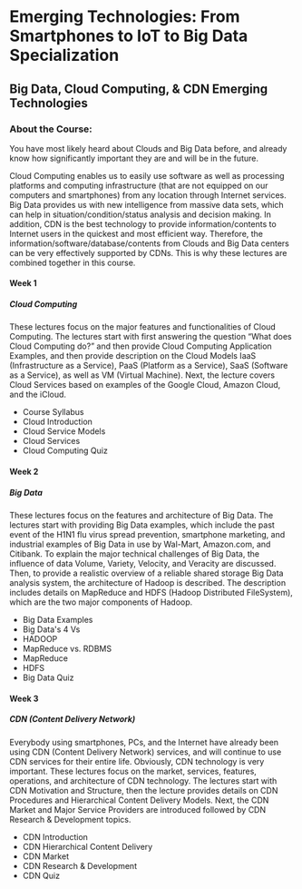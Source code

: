 # Emerging Technologies: From Smartphones to IoT to Big Data Specialization
## Big Data, Cloud Computing, & CDN Emerging Technologies
### About the Course:
You have most likely heard about Clouds and Big Data before, and already know how significantly important they are and will be in the future.

Cloud Computing enables us to easily use software as well as processing platforms and computing infrastructure (that are not equipped on our computers and smartphones) from any location through Internet services. Big Data provides us with new intelligence from massive data sets, which can help in situation/condition/status analysis and decision making. In addition, CDN is the best technology to provide information/contents to Internet users in the quickest and most efficient way. Therefore, the information/software/database/contents from Clouds and Big Data centers can be very effectively supported by CDNs. This is why these lectures are combined together in this course.

#### Week 1 
##### Cloud Computing
These lectures focus on the major features and functionalities of Cloud Computing. The lectures start with first answering the question “What does Cloud Computing do?” and then provide Cloud Computing Application Examples, and then provide description on the Cloud Models IaaS (Infrastructure as a Service), PaaS (Platform as a Service), SaaS (Software as a Service), as well as VM (Virtual Machine). Next, the lecture covers Cloud Services based on examples of the Google Cloud, Amazon Cloud, and the iCloud.

- Course Syllabus
- Cloud Introduction
- Cloud Service Models
- Cloud Services
- Cloud Computing Quiz

#### Week 2
##### Big Data
These lectures focus on the features and architecture of Big Data. The lectures start with providing Big Data examples, which include the past event of the H1N1 flu virus spread prevention, smartphone marketing, and industrial examples of Big Data in use by Wal-Mart, Amazon.com, and Citibank. To explain the major technical challenges of Big Data, the influence of data Volume, Variety, Velocity, and Veracity are discussed. Then, to provide a realistic overview of a reliable shared storage Big Data analysis system, the architecture of Hadoop is described. The description includes details on MapReduce and HDFS (Hadoop Distributed FileSystem), which are the two major components of Hadoop.

- Big Data Examples
- Big Data's 4 Vs
- HADOOP
- MapReduce vs. RDBMS
- MapReduce
- HDFS
- Big Data Quiz

#### Week 3
##### CDN (Content Delivery Network)
Everybody using smartphones, PCs, and the Internet have already been using CDN (Content Delivery Network) services, and will continue to use CDN services for their entire life. Obviously, CDN technology is very important. These lectures focus on the market, services, features, operations, and architecture of CDN technology. The lectures start with CDN Motivation and Structure, then the lecture provides details on CDN Procedures and Hierarchical Content Delivery Models. Next, the CDN Market and Major Service Providers are introduced followed by CDN Research & Development topics.

- CDN Introduction
- CDN Hierarchical Content Delivery
- CDN Market
- CDN Research & Development
- CDN Quiz